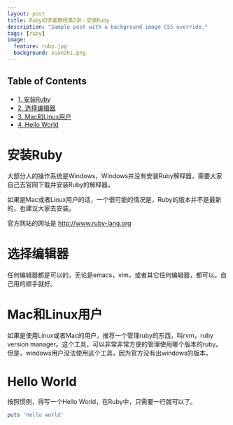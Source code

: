 ```yaml
---
layout: post
title: Ruby初学者教程第2讲：安装Ruby
description: "Sample post with a background image CSS override."
tags: [ruby]
image:
  feature: ruby.jpg
  background: xuanzhi.png
---
```


<div id="table-of-contents">
<h2>Table of Contents</h2>
<div id="text-table-of-contents">
<ul>
<li><a href="#sec-1">1. 安装Ruby</a></li>
<li><a href="#sec-2">2. 选择编辑器</a></li>
<li><a href="#sec-3">3. Mac和Linux用户</a></li>
<li><a href="#sec-4">4. Hello World</a></li>
</ul>
</div>
</div>

# 安装Ruby<a id="sec-1" name="sec-1"></a>

大部分人的操作系统是Windows，Windows并没有安装Ruby解释器，需要大家自己去官网下载并安装Ruby的解释器。

如果是Mac或者Linux用户的话，一个很可能的情况是，Ruby的版本并不是最新的，也建议大家去安装。

官方网站的网址是 <http://www.ruby-lang.org>

# 选择编辑器<a id="sec-2" name="sec-2"></a>

任何编辑器都是可以的，无论是emacs，vim，或者其它任何编辑器，都可以。自己用的顺手就好。

# Mac和Linux用户<a id="sec-3" name="sec-3"></a>

如果是使用Linux或者Mac的用户，推荐一个管理ruby的东西，叫rvm，ruby version manager。这个工具，可以非常非常方便的管理使用哪个版本的ruby。但是，windows用户没法使用这个工具，因为官方没有出windows的版本。

# Hello World<a id="sec-4" name="sec-4"></a>

按照惯例，得写一个Hello World，在Ruby中，只需要一行就可以了。

```ruby
puts 'hello world'
```
